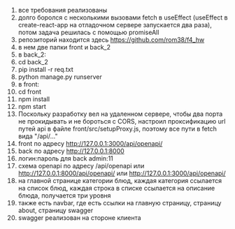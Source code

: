 1. все требования реализованы
2. долго боролся с несколькими вызовами fetch в useEffect (useEffect в create-react-app на отладочном
   сервере запускается два раза), потом задача решилась с помощью promiseAll
3. репозиторий находится здесь https://github.com/rom38/f4_hw
4. в нем две папки front  и back_2
5. в back_2:
  1. cd back_2
  2. pip install -r req.txt
  3. python manage.py runserver
6. в front:
  1. cd front
  2. npm install
  3. npm start
7. Поскольку разработку вел на удаленном сервере, чтобы два порта не прокидывать
   и не бороться с CORS, настроил проксификацию url путей api в файле front/src/setupProxy.js,
   поэтому все пути в fetch вида "/api/..."
8. front по адресу http://127.0.0.1:3000/api/openapi/
9. back по адресу http://127.0.0.1:8000
10. логин:пароль для back  admin:11
11. схема openapi по адресу /api/openapi или http://127.0.0.1:8000/api/openapi/ или http://127.0.0.1:3000/api/openapi/
12. на главной странице категории блюд, каждая категория
    ссылается на список блюд, каждая строка в списке ссылается на описание блюда,
    получается три уровня
13. также есть navbar, где есть ссылки на главную страницу, страницу about, страницу swagger
14. swagger реализован на стороне клиента


